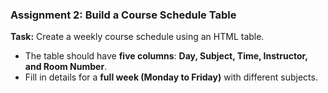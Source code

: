 ### **Assignment 2: Build a Course Schedule Table**  
**Task:** Create a weekly course schedule using an HTML table.  
- The table should have **five columns**: **Day, Subject, Time, Instructor, and Room Number**.  
- Fill in details for a **full week (Monday to Friday)** with different subjects.  